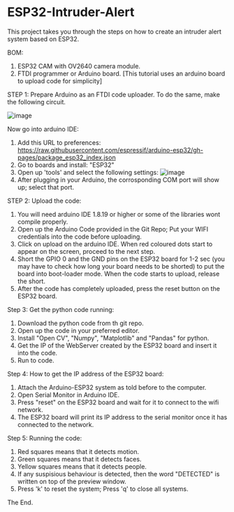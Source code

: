# ESP32-Intruder-Alert

This project takes you through the steps on how to create an intruder alert system based on ESP32.

BOM:
1. ESP32 CAM with OV2640 camera module.
2. FTDI programmer or Arduino board. [This tutorial uses an arduino board to upload code for simplicity]

STEP 1: 
Prepare Arduino as an FTDI code uploader.
To do the same, make the following circuit.

![image](https://user-images.githubusercontent.com/71862329/216975315-b719a798-13b3-46eb-9b5e-14a9a778abb7.png)

Now go into arduino IDE:
1. Add this URL to preferences: https://raw.githubusercontent.com/espressif/arduino-esp32/gh-pages/package_esp32_index.json
2. Go to boards and install: "ESP32"
3. Open up 'tools' and select the following settings: ![image](https://user-images.githubusercontent.com/71862329/216975614-420b5182-d806-45a8-a4d7-17d20b5640be.png)
4. After plugging in your Arduino, the corrosponding COM port will show up; select that port.

STEP 2:
Upload the code:
1. You will need arduino IDE 1.8.19 or higher or some of the libraries wont compile properly.
2. Open up the Arduino Code provided in the Git Repo; Put your WIFI credentials into the code before uploading.
3. Click on upload on the arduino IDE. When red coloured dots start to appear on the screen, proceed to the next step.
4. Short the GPIO 0 and the GND pins on the ESP32 board for 1-2 sec (you may have to check how long your board needs to be shorted) to put the board into boot-loader mode. When the code starts to upload, release the short.
5. After the code has completely uploaded, press the reset button on the ESP32 board.

Step 3:
Get the python code running:
1. Download the python code from th git repo.
2. Open up the code in your preferred editor.
3. Install "Open CV", "Numpy", "Matplotlib" and "Pandas" for python.
4. Get the IP of the WebServer created by the ESP32 board and insert it into the code.
5. Run to code.

Step 4:
How to get the IP address of the ESP32 board:
1. Attach the Arduino-ESP32 system as told before to the computer.
2. Open Serial Monitor in Arduino IDE.
3. Press "reset" on the ESP32 board and wait for it to connect to the wifi network.
4. The ESP32 board will print its IP address to the serial monitor once it has connected to the network.

Step 5:
Running the code:
1. Red squares means that it detects motion.
2. Green squares means that it detects faces.
3. Yellow squares means that it detects people.
4. If any suspisious behaviour is detected, then the word "DETECTED" is written on top of the preview window.
5. Press 'k' to reset the system; Press 'q' to close all systems.

The End.
